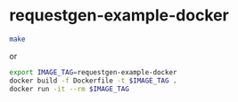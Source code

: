 # requestgen-example-docker

```sh
make
```

or
```sh
export IMAGE_TAG=requestgen-example-docker
docker build -f Dockerfile -t $IMAGE_TAG .
docker run -it --rm $IMAGE_TAG
```
